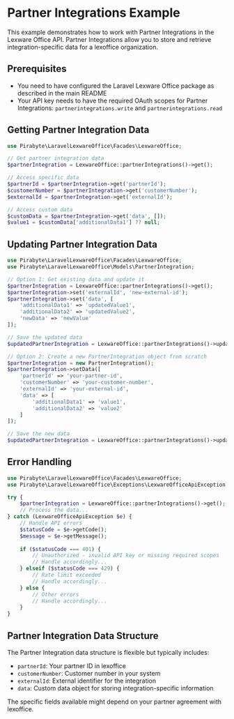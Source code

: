 # Partner Integrations Example

This example demonstrates how to work with Partner Integrations in the Lexware Office API. Partner Integrations allow you to store and retrieve integration-specific data for a lexoffice organization.

## Prerequisites

- You need to have configured the Laravel Lexware Office package as described in the main README
- Your API key needs to have the required OAuth scopes for Partner Integrations: `partnerintegrations.write` and `partnerintegrations.read`

## Getting Partner Integration Data

```php
use Pirabyte\LaravelLexwareOffice\Facades\LexwareOffice;

// Get partner integration data
$partnerIntegration = LexwareOffice::partnerIntegrations()->get();

// Access specific data
$partnerId = $partnerIntegration->get('partnerId');
$customerNumber = $partnerIntegration->get('customerNumber');
$externalId = $partnerIntegration->get('externalId');

// Access custom data
$customData = $partnerIntegration->get('data', []);
$value1 = $customData['additionalData1'] ?? null;
```

## Updating Partner Integration Data

```php
use Pirabyte\LaravelLexwareOffice\Facades\LexwareOffice;
use Pirabyte\LaravelLexwareOffice\Models\PartnerIntegration;

// Option 1: Get existing data and update it
$partnerIntegration = LexwareOffice::partnerIntegrations()->get();
$partnerIntegration->set('externalId', 'new-external-id');
$partnerIntegration->set('data', [
    'additionalData1' => 'updatedValue1',
    'additionalData2' => 'updatedValue2',
    'newData' => 'newValue'
]);

// Save the updated data
$updatedPartnerIntegration = LexwareOffice::partnerIntegrations()->update($partnerIntegration);

// Option 2: Create a new PartnerIntegration object from scratch
$partnerIntegration = new PartnerIntegration();
$partnerIntegration->setData([
    'partnerId' => 'your-partner-id',
    'customerNumber' => 'your-customer-number',
    'externalId' => 'your-external-id',
    'data' => [
        'additionalData1' => 'value1',
        'additionalData2' => 'value2'
    ]
]);

// Save the new data
$updatedPartnerIntegration = LexwareOffice::partnerIntegrations()->update($partnerIntegration);
```

## Error Handling

```php
use Pirabyte\LaravelLexwareOffice\Facades\LexwareOffice;
use Pirabyte\LaravelLexwareOffice\Exceptions\LexwareOfficeApiException;

try {
    $partnerIntegration = LexwareOffice::partnerIntegrations()->get();
    // Process the data...
} catch (LexwareOfficeApiException $e) {
    // Handle API errors
    $statusCode = $e->getCode();
    $message = $e->getMessage();
    
    if ($statusCode === 401) {
        // Unauthorized - invalid API key or missing required scopes
        // Handle accordingly...
    } elseif ($statusCode === 429) {
        // Rate limit exceeded
        // Handle accordingly...
    } else {
        // Other errors
        // Handle accordingly...
    }
}
```

## Partner Integration Data Structure

The Partner Integration data structure is flexible but typically includes:

- `partnerId`: Your partner ID in lexoffice
- `customerNumber`: Customer number in your system
- `externalId`: External identifier for the integration
- `data`: Custom data object for storing integration-specific information

The specific fields available might depend on your partner agreement with lexoffice.